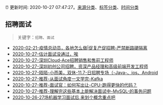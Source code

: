 :alarm_clock: 更新时间: 2020-10-27 07:47:27。[来源分类](../README.md)、[标签分类](../TAGS.md)、[时间分类](../TIMELINE.md)

## 招聘面试


> 关键字：`招聘`、`面试`



- [2020-02-21-疫情总动员，各地怎么做|促复产促招聘-严禁断路硬隔离](http://m.china.caixin.com/m/2020-02-22/101519091.html) 
- [2020-10-27-估计面试没通过，唉](https://www.v2ex.com/t/719057) 
- [2020-10-27-深圳Cloud-Ace招聘销售和售前工程师](https://www.v2ex.com/t/719054) 
- [2020-10-27-深圳初创公司招聘，资深产品经理和高级前端开发工程师](https://www.v2ex.com/t/719032) 
- [2020-10-27-陌陌-小而美，双休-11.7-日招聘专场（-Java-、ios、Android](https://www.v2ex.com/t/719031) 
- [2020-10-27-推荐-从面试角度一文学完-Kafka](https://toutiao.io/k/ugyvu7i) 
- [2020-10-27-推荐-面试官：如何写出让-CPU-跑得更快的代码？](https://toutiao.io/k/l6chi61) 
- [2020-10-27-推荐-理解完这些基本上能解决面试中-MySQL-的事务问题](https://toutiao.io/k/szxq5t8) 
- [2020-10-26-27场机器学习面试后,来划个概念重点吧](https://sec.thief.one/article_content?a_id=15ce3aa7f5490ba550146714d2a91033) 